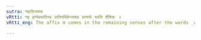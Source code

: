 ```yaml
---
sutra: गहादिभ्यश्च
vRtti: गह इत्येवमादिभ्यः प्रातिपदिकेभ्यश्छः प्रत्ययो भवति शैषिकः ॥
vRtti_eng: The affix छ comes in the remaining senses after the words _gaha_ &c.

---
```

